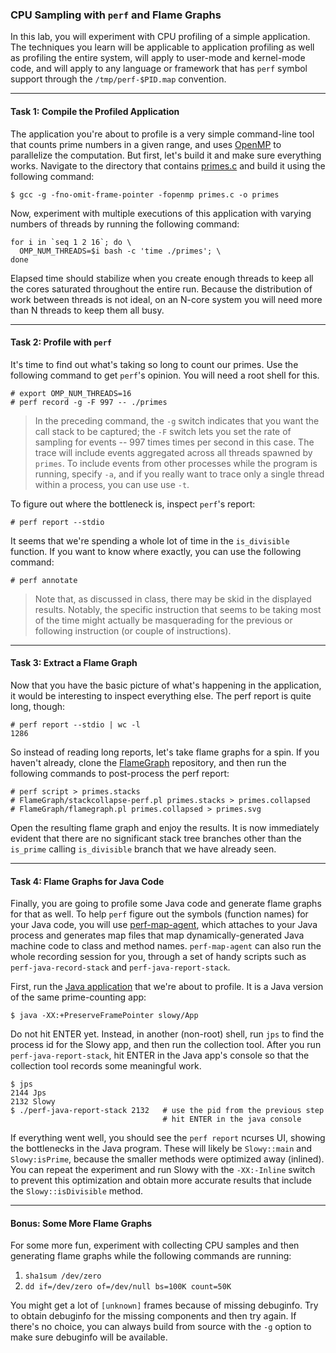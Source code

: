 ### CPU Sampling with `perf` and Flame Graphs

In this lab, you will experiment with CPU profiling of a simple application. The techniques you learn will be applicable to application profiling as well as profiling the entire system, will apply to user-mode and kernel-mode code, and will apply to any language or framework that has `perf` symbol support through the `/tmp/perf-$PID.map` convention.

- - -

#### Task 1: Compile the Profiled Application

The application you're about to profile is a very simple command-line tool that counts prime numbers in a given range, and uses [OpenMP](http://www.openmp.org) to parallelize the computation. But first, let's build it and make sure everything works. Navigate to the directory that contains [primes.c](primes.c) and build it using the following command:

```
$ gcc -g -fno-omit-frame-pointer -fopenmp primes.c -o primes
```

Now, experiment with multiple executions of this application with varying numbers of threads by running the following command:

```
for i in `seq 1 2 16`; do \
  OMP_NUM_THREADS=$i bash -c 'time ./primes'; \
done
```

Elapsed time should stabilize when you create enough threads to keep all the cores saturated throughout the entire run. Because the distribution of work between threads is not ideal, on an N-core system you will need more than N threads to keep them all busy.

- - -

#### Task 2: Profile with `perf`

It's time to find out what's taking so long to count our primes. Use the following command to get `perf`'s opinion. You will need a root shell for this.

```
# export OMP_NUM_THREADS=16
# perf record -g -F 997 -- ./primes
```

> In the preceding command, the `-g` switch indicates that you want the call stack to be captured; the `-F` switch lets you set the rate of sampling for events -- 997 times times per second in this case.
> The trace will include events aggregated across all threads spawned by `primes`. To include events from other processes while the program is running, specify `-a`, and if you really want
> to trace only a single thread within a process, you can use use `-t`.

To figure out where the bottleneck is, inspect `perf`'s report:

```
# perf report --stdio
```

It seems that we're spending a whole lot of time in the `is_divisible` function. If you want to know where exactly, you can use the following command:

```
# perf annotate
```

> Note that, as discussed in class, there may be skid in the displayed results. Notably, the specific instruction that seems to be taking most of the time might actually be masquerading for the previous or following instruction (or couple of instructions).

- - -

#### Task 3: Extract a Flame Graph

Now that you have the basic picture of what's happening in the application, it would be interesting to inspect everything else. The perf report is quite long, though:

```
# perf report --stdio | wc -l
1286
```

So instead of reading long reports, let's take flame graphs for a spin. If you haven't already, clone the [FlameGraph](https://github.com/BrendanGregg/FlameGraph) repository, and then run the following commands to post-process the perf report:

```
# perf script > primes.stacks
# FlameGraph/stackcollapse-perf.pl primes.stacks > primes.collapsed
# FlameGraph/flamegraph.pl primes.collapsed > primes.svg
```

Open the resulting flame graph and enjoy the results. It is now immediately evident that there are no significant stack tree branches other than the `is_prime` calling `is_divisible` branch that we have already seen.

- - -

#### Task 4: Flame Graphs for Java Code

Finally, you are going to profile some Java code and generate flame graphs for that as well. To help `perf` figure out the symbols (function names) for your Java code, you will use [perf-map-agent](https://github.com/jrudolph/perf-map-agent), which attaches to your Java process and generates map files that map dynamically-generated Java machine code to class and method names. `perf-map-agent` can also run the whole recording session for you, through a set of handy scripts such as
`perf-java-record-stack` and `perf-java-report-stack`.

First, run the [Java application](slowy/Slowy.java) that we're about to profile. It is a Java version of the same prime-counting app:

```
$ java -XX:+PreserveFramePointer slowy/App
```

Do not hit ENTER yet. Instead, in another (non-root) shell, run `jps` to find the process id for the Slowy app, and then run the collection tool. After you run `perf-java-report-stack`, hit ENTER in the Java app's console so that the collection tool records some meaningful work.

```
$ jps
2144 Jps
2132 Slowy
$ ./perf-java-report-stack 2132   # use the pid from the previous step
                                  # hit ENTER in the java console
```

If everything went well, you should see the `perf report` ncurses UI, showing the bottlenecks in the Java program. These will likely be `Slowy::main` and `Slowy:isPrime`, because the smaller methods were optimized away (inlined). You can repeat the experiment and run Slowy with the `-XX:-Inline` switch to prevent this optimization and obtain more accurate results that include the `Slowy::isDivisible` method.

- - -

#### Bonus: Some More Flame Graphs

For some more fun, experiment with collecting CPU samples and then generating flame graphs while the following commands are running:

1. `sha1sum /dev/zero`
1. `dd if=/dev/zero of=/dev/null bs=100K count=50K`

You might get a lot of `[unknown]` frames because of missing debuginfo. Try to obtain debuginfo for the missing components and then try again. If there's no choice, you can always build from source with the `-g` option to make sure debuginfo will be available.

